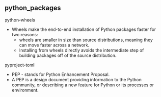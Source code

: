 ## python_packages

python-wheels
- Wheels make the end-to-end installation of Python packages faster for two reasons:
  - wheels are smaller in size than source distributions, meaning they can move faster across a network.
  - Installing from wheels directly avoids the intermediate step of building packages off of the source distribution.

pyproject-toml
- PEP - stands for Python Enhancement Proposal.
- A PEP is a design document providing information to the Python community, or describing a new feature for Python or its processes or environment.
